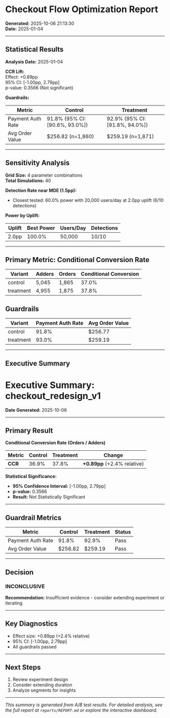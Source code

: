 # Checkout Flow Optimization Report

**Generated:** 2025-10-06 21:13:30  
**Date:** 2025-01-04

---

## Statistical Results

**Analysis Date:** 2025-01-04

**CCR Lift:**  
Effect: +0.89pp  
95% CI: [-1.00pp, 2.79pp]  
p-value: 0.3566 (Not significant)

**Guardrails:**

| Metric | Control | Treatment |
|--------|---------|----------|
| Payment Auth Rate | 91.8% (95% CI: [90.6%, 93.0%]) | 92.9% (95% CI: [91.8%, 94.0%]) |
| Avg Order Value | $256.82 (n=1,860) | $259.19 (n=1,871) |

---

## Sensitivity Analysis

**Grid Size:** 4 parameter combinations  
**Total Simulations:** 40  

**Detection Rate near MDE (1.5pp):**  
- Closest tested: 60.0% power with 20,000 users/day at 2.0pp uplift (6/10 detections)

**Power by Uplift:**

| Uplift | Best Power | Users/Day | Detections |
|--------|------------|-----------|------------|
| 2.0pp | 100.0% | 50,000 | 10/10 |

---

## Primary Metric: Conditional Conversion Rate

| Variant | Adders | Orders | Conditional Conversion |
|---------|--------|--------|------------------------|
| control | 5,045 | 1,865 | 37.0% |
| treatment | 4,955 | 1,875 | 37.8% |

## Guardrails

| Variant | Payment Auth Rate | Avg Order Value |
|---------|-------------------|------------------|
| control | 91.8% | $256.77 |
| treatment | 93.0% | $259.19 |

---

## Executive Summary

# Executive Summary: checkout_redesign_v1

**Date Generated:** 2025-10-06

---

## Primary Result

**Conditional Conversion Rate (Orders / Adders)**

| Metric | Control | Treatment | Change |
|--------|---------|-----------|--------|
| **CCR** | 36.9% | 37.8% | **+0.89pp** (+2.4% relative) |

**Statistical Significance:**
- **95% Confidence Interval:** [-1.00pp, 2.79pp]
- **p-value:** 0.3566
- **Result:** Not Statistically Significant

---

## Guardrail Metrics

| Metric | Control | Treatment | Status |
|--------|---------|-----------|--------|
| Payment Auth Rate | 91.8% | 92.9% | Pass |
| Avg Order Value | $256.82 | $259.19 | Pass |

---

## Decision

### **INCONCLUSIVE**

**Recommendation:** Insufficient evidence - consider extending experiment or iterating

---

## Key Diagnostics

- Effect size: +0.89pp (+2.4% relative)
- 95% CI: [-1.00pp, 2.79pp]
- All guardrails passed

---

## Next Steps

1. Review experiment design
2. Consider extending duration
3. Analyze segments for insights

---

*This summary is generated from A/B test results. For detailed analysis, see the full report at `reports/REPORT.md` or explore the interactive dashboard.*

